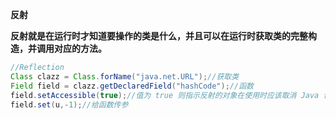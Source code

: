 **反射**

**反射就是在运行时才知道要操作的类是什么，并且可以在运行时获取类的完整构造，并调用对应的方法。**

```java
//Reflection
Class clazz = Class.forName("java.net.URL");//获取类
Field field = clazz.getDeclaredField("hashCode");//函数
field.setAccessible(true);//值为 true 则指示反射的对象在使用时应该取消 Java 语言访问检查。值为 false 则指示反射的对象应该实施 Java 语言访问检查，由于JDK的安全检查耗时较多.所以通过setAccessible(true)的方式关闭安全检查就可以达到提升反射速度的目的
field.set(u,-1);//给函数传参
```


